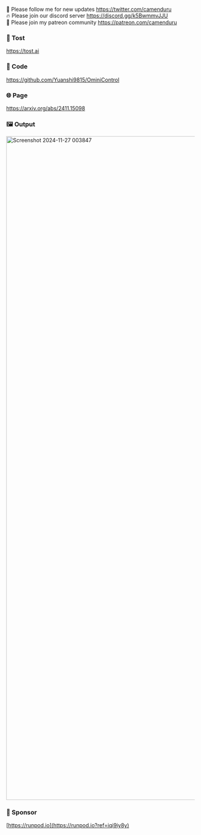 🐣 Please follow me for new updates https://twitter.com/camenduru <br />
🔥 Please join our discord server https://discord.gg/k5BwmmvJJU <br />
🥳 Please join my patreon community https://patreon.com/camenduru <br />

###  🥪 Tost
https://tost.ai

### 🧬 Code
https://github.com/Yuanshi9815/OminiControl

### 🌐 Page
https://arxiv.org/abs/2411.15098

### 🖼 Output
<img width="1769" alt="Screenshot 2024-11-27 003847" src="https://github.com/user-attachments/assets/8a475ae0-e205-423f-a635-19de2e11909e">

### 🏢 Sponsor
[https://runpod.io](https://runpod.io?ref=iqi9iy8y)
